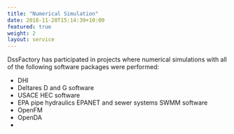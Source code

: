 ```yaml
---
title: "Numerical Simulation"
date: 2018-11-28T15:14:39+10:00
featured: true
weight: 2
layout: service
---
```


DssFactory has participated in projects where numerical simulations with all of the following software packages were performed:
- DHI 
- Deltares D and G software
- USACE HEC software
- EPA pipe hydraulics EPANET and sewer systems SWMM software
- OpenFM
- OpenDA
- 
